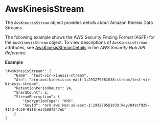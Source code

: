 # AwsKinesisStream<a name="asff-resourcedetails-awskinesisstream"></a>

The `AwsKinesisStream` object provides details about Amazon Kinesis Data Streams\.

The following example shows the AWS Security Finding Format \(ASFF\) for the `AwsKinesisStream` object\. To view descriptions of `AwsKinesisStream` attributes, see [AwsKinesisStreamDetails](https://docs.aws.amazon.com/securityhub/1.0/APIReference/API_AwsKinesisStreamDetails.html) in the *AWS Security Hub API Reference*\.

**Example**

```
"AwsKinesisStream": { 
	"Name": "test-vir-kinesis-stream",
	"Arn": "arn:aws:kinesis:us-east-1:293279581038:stream/test-vir-kinesis-stream",
	"RetentionPeriodHours": 24,
	"ShardCount": 2,
	"StreamEncryption": {
		"EncryptionType": "KMS",
		"KeyId": "arn:aws:kms:us-east-1:293279581038:key/849cf029-4143-4c59-91f8-ea76007247eb"
	}
}
```